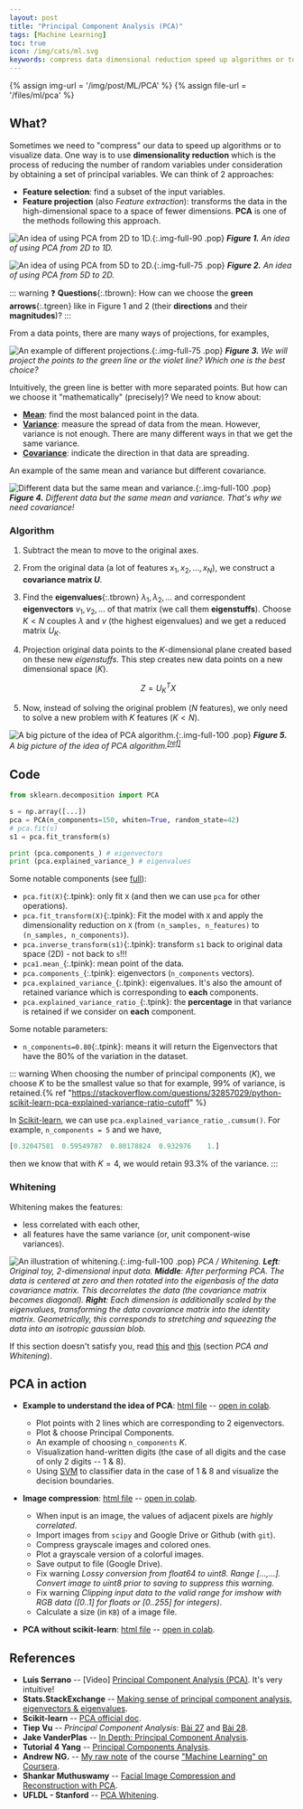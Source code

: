 ```yaml
---
layout: post
title: "Principal Component Analysis (PCA)"
tags: [Machine Learning]
toc: true
icon: /img/cats/ml.svg
keywords: compress data dimensional reduction speed up algorithms or to visualize data feature selection Feature projection mean variance covariance eigenvalues covariance matrix eigenvectors explained_variance_ratio_ Whitening Image compression Luis Serrano Tiep Vu Jake VanderPlas UFLDL - Stanford Shankar Muthuswamy
---
```


{% assign img-url = '/img/post/ML/PCA' %}
{% assign file-url = '/files/ml/pca' %}

## What?

Sometimes we need to "compress" our data to speed up algorithms or to visualize data. One way is to use **dimensionality reduction** which is the process of reducing the number of random variables under consideration by obtaining a set of principal variables. We can think of 2 approaches:

- **Feature selection**: find a subset of the input variables.
- **Feature projection** (also *Feature extraction*): transforms the data in the high-dimensional space to a space of fewer dimensions. **PCA** is one of the methods following this approach.

![An idea of using PCA from 2D to 1D.]({{img-url}}/pca-1.jpg){:.img-full-90 .pop}
***Figure 1.** An idea of using PCA from 2D to 1D.*

![An idea of using PCA from 5D to 2D.]({{img-url}}/pca-2.jpg){:.img-full-75 .pop}
***Figure 2.** An idea of using PCA from 5D to 2D.*

::: warning
❓ **Questions**{:.tbrown}: How can we choose the **green arrows**{:.tgreen} like in Figure 1 and 2 (their **directions** and their **magnitudes**)?
:::

From a data points, there are many ways of projections, for examples,

![An example of different projections.]({{img-url}}/pca-4.jpg){:.img-full-75 .pop}
***Figure 3.** We will project the points to the green line or the violet line? Which one is the best choice?*

Intuitively, the green line is better with more separated points. But how can we choose it "mathematically" (precisely)? We need to know about:

- **[Mean](/mean-median-mode)**: find the most balanced point in the data.
- **[Variance](/variance-covariance-correlation)**: measure the spread of data from the mean. However, variance is not enough. There are many different ways in that we get the same variance.
- **[Covariance](/variance-covariance-correlation)**: indicate the direction in that data are spreading.

An example of the same mean and variance but different covariance.

![Different data but the same mean and variance.]({{img-url}}/pca-5.jpg){:.img-full-100 .pop}
***Figure 4.** Different data but the same mean and variance. That's why we need covariance!*

### Algorithm

1. Subtract the mean to move to the original axes.
2. From the original data (a lot of features $x_1, x_2, \ldots, x_N$), we construct a **covariance matrix $U$**.
2. Find the **eigenvalues**{:.tbrown} $\lambda_1, \lambda_2,\ldots$ and correspondent **eigenvectors** $v_1, v_2, \ldots$ of that matrix (we call them **eigenstuffs**). Choose $K < N$ couples $\lambda$ and $v$ (the highest eigenvalues) and we get a reduced matrix *$U_K$*.
3. Projection original data points to the $K$-dimensional plane created based on these new *eigenstuffs*. This step creates new data points on a new dimensional space ($K$).

    $$Z = U_K^TX$$
4. Now, instead of solving the original problem ($N$ features), we only need to solve a new problem with $K$ features ($K<N$).

![A big picture of the idea of PCA algorithm.]({{img-url}}/pca-3.jpg){:.img-full-100 .pop}
***Figure 5.** A big picture of the idea of PCA algorithm.<sup>[\[ref\]](https://www.youtube.com/watch?v=g-Hb26agBFg)</sup>*

## Code

~~~ python
from sklearn.decomposition import PCA

s = np.array([...])
pca = PCA(n_components=150, whiten=True, random_state=42)
# pca.fit(s)
s1 = pca.fit_transform(s)

print (pca.components_) # eigenvectors
print (pca.explained_variance_) # eigenvalues
~~~

Some notable components (see [full](https://scikit-learn.org/stable/modules/generated/sklearn.decomposition.PCA.html)):

- `pca.fit(X)`{:.tpink}: only fit `X` (and then we can use `pca` for other operations).
- `pca.fit_transform(X)`{:.tpink}: Fit the model with `X` and apply the dimensionality reduction on `X` (from `(n_samples, n_features)` to `(n_samples, n_components)`).
- `pca.inverse_transform(s1)`{:.tpink}: transform `s1` back to original data space (2D) - not back to `s`!!!
- `pca1.mean_`{:.tpink}: mean point of the data.
- `pca.components_`{:.tpink}: eigenvectors (`n_components` vectors).
- `pca.explained_variance_`{:.tpink}: eigenvalues. It's also the amount of retained variance which is corresponding to **each** components.
- `pca.explained_variance_ratio_`{:.tpink}: the **percentage** in that variance is retained if we consider on **each** component.

Some notable parameters:

- `n_components=0.80`{:.tpink}: means it will return the Eigenvectors that have the 80% of the variation in the dataset.

::: warning
When choosing the number of principal components ($K$), we choose $K$ to be the smallest value so that for example, $99\%$ of variance, is retained.{% ref "https://stackoverflow.com/questions/32857029/python-scikit-learn-pca-explained-variance-ratio-cutoff" %}

In [Scikit-learn](https://scikit-learn.org/stable/modules/generated/sklearn.decomposition.PCA.html), we can use `pca.explained_variance_ratio_.cumsum()`. For example, `n_components = 5` and we have,

~~~ python
[0.32047581  0.59549787  0.80178824  0.932976    1.]
~~~

then we know that with $K=4$, we would retain $93.3\%$ of the variance.
:::

### Whitening

Whitening makes the features:

- less correlated with each other,
- all features have the same variance (or, unit component-wise variances).

![An illustration of whitening.]({{img-url}}/pca-6.jpeg){:.img-full-100 .pop}
_PCA / Whitening. **Left**: Original toy, 2-dimensional input data. **Middle**: After performing PCA. The data is centered at zero and then rotated into the eigenbasis of the data covariance matrix. This decorrelates the data (the covariance matrix becomes diagonal). **Right**: Each dimension is additionally scaled by the eigenvalues, transforming the data covariance matrix into the identity matrix. Geometrically, this corresponds to stretching and squeezing the data into an isotropic gaussian blob._


If this section doesn't satisfy you, read [this](http://ufldl.stanford.edu/tutorial/unsupervised/PCAWhitening/#whitening) and [this](http://cs231n.github.io/neural-networks-2/) (section *PCA and Whitening*).

## PCA in action

- **Example to understand the idea of PCA**: [html file](/files/ml/pca/PCA_understanding_example.html) -- [open in colab](https://colab.research.google.com/drive/1F_A_fJOY-oiV7Ly4y_evF9sfwII-ljJK).

    - Plot points with 2 lines which are corresponding to 2 eigenvectors.
    - Plot & choose Principal Components.
    - An example of choosing `n_components` $K$.
    - Visualization hand-written digits (the case of all digits and the case of only 2 digits -- 1 & 8).
    - Using [SVM](/support-vector-machine) to classifier data in the case of 1 & 8 and visualize the decision boundaries.

- **Image compression**: [html file](/files/ml/pca/PCA-image-compression.html) -- [open in colab](https://colab.research.google.com/drive/1G_WPZMmQ020kjSmqMI_k21_zLDrPlYtg).

    - When input is an image, the values of adjacent pixels are *highly correlated*.
    - Import images from `scipy` and Google Drive or Github (with `git`).
    - Compress grayscale images and colored ones.
    - Plot a grayscale version of a colorful images.
    - Save output to file (Google Drive).
    - Fix warning *Lossy conversion from float64 to uint8. Range [...,...]. Convert image to uint8 prior to saving to suppress this warning.*
    - Fix warning *Clipping input data to the valid range for imshow with RGB data ([0..1] for floats or [0..255] for integers)*.
    - Calculate a size (in `KB`) of a image file.

- **PCA without scikit-learn**: [html file](/files/ml/pca/PCA_without_scikit_learn.html) -- [open in colab](https://colab.research.google.com/drive/1IWMuon3NSpGybmnBBWxlvbS9yUjxtf_8).

## References

- **Luis Serrano** -- [Video] [Principal Component Analysis (PCA)](https://www.youtube.com/watch?v=g-Hb26agBFg). It's very intuitive!
- **Stats.StackExchange** -- [Making sense of principal component analysis, eigenvectors & eigenvalues](https://stats.stackexchange.com/questions/2691/making-sense-of-principal-component-analysis-eigenvectors-eigenvalues).
- **Scikit-learn** -- [PCA official doc](https://scikit-learn.org/stable/modules/generated/sklearn.decomposition.PCA.html).
- **Tiep Vu** -- *Principal Component Analysis*: [Bài 27](https://machinelearningcoban.com/2017/06/15/pca/) and [Bài 28](https://machinelearningcoban.com/2017/06/21/pca2/).
- **Jake VanderPlas** -- [In Depth: Principal Component Analysis](https://jakevdp.github.io/PythonDataScienceHandbook/05.09-principal-component-analysis.html).
- **Tutorial 4 Yang** -- [Principal Components Analysis]({{file-url}}/tutorial4-yang.pdf).
- **Andrew NG.** -- [My raw note](https://rawnote.dinhanhthi.com/machine-learning-coursera-8#principal-component-analysis-pca) of the course ["Machine Learning" on Coursera](https://www.coursera.org/learn/machine-learning/).
- **Shankar Muthuswamy** -- [Facial Image Compression and Reconstruction with PCA](https://shankarmsy.github.io/posts/pca-sklearn.html).
- **UFLDL - Stanford** -- [PCA Whitening](http://ufldl.stanford.edu/tutorial/unsupervised/PCAWhitening/).





